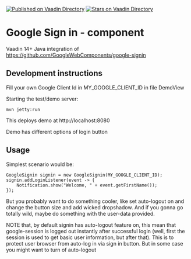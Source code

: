 [![Published on Vaadin  Directory](https://img.shields.io/badge/Vaadin%20Directory-published-00b4f0.svg)](https://vaadin.com/directory/component/google-sign-in-component)
[![Stars on Vaadin Directory](https://img.shields.io/vaadin-directory/star/google-sign-in-component.svg)](https://vaadin.com/directory/component/google-sign-in-component)

# Google Sign in - component

Vaadin 14+ Java integration of https://github.com/GoogleWebComponents/google-signin

## Development instructions

Fill your own Google Client Id in MY_GOOGLE_CLIENT_ID in file DemoView

Starting the test/demo server:
```
mvn jetty:run
```

This deploys demo at http://localhost:8080

Demo has different options of login button

## Usage

Simplest scenario would be:

```
GoogleSignin signin = new GoogleSignin(MY_GOOGLE_CLIENT_ID);
signin.addLoginListener(event -> {
    Notification.show("Welcome, " + event.getFirstName());
});
```

But you probably want to do something cooler, like set auto-logout on and change the button size and add wicked dropshadow. And if you gonna go totally wild, maybe do something with the user-data provided.

NOTE that, by default signin has auto-logout feature on, this mean 
that google-session is logged out instantly after successful login
(well, first the session is used to get basic user information,
but after that). This is to protect user browser from auto-log in
via sign in button. But in some case you might want to turn of auto-logout


